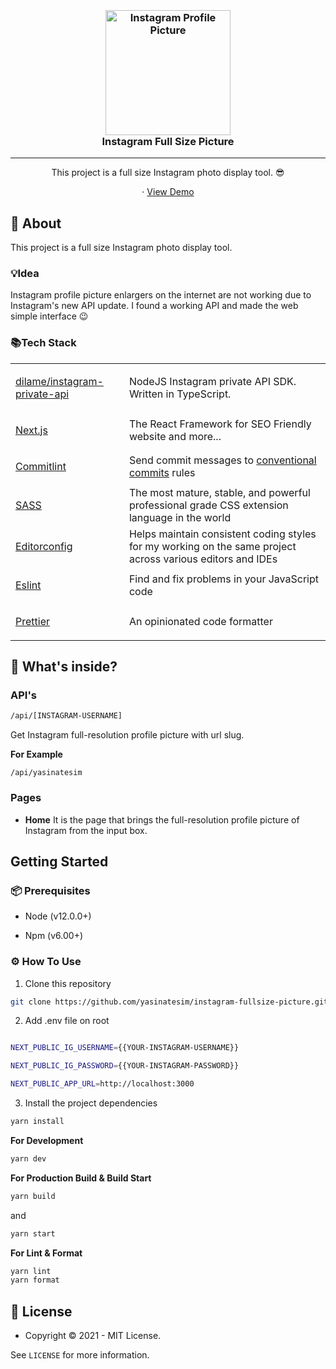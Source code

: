 

<h3 align="center">
  <br>
   <a  href="https://github.com/yasinatesim/instagram-fullsize-picture"><img  src="https://yasinates.com/instagram-fullsize-picture.png"  alt="Instagram Profile Picture"  width="200"></a>
  <br>
Instagram Full Size Picture
  <br>
</h3>
<hr>

<p  align="center">This project is a full size Instagram photo display tool. 😎</p>




  <p align="center">
· <a  href="https://instagram-fullsize-picture.yasinatesim.vercel.app/">View Demo</a>
  </p>
</p>






## 📖 About



This project is a full size Instagram photo display tool.

### 💡Idea
Instagram profile picture enlargers on the internet are not working due to Instagram's new API update. I found a working API and made the web simple interface 😉


### 📚Tech Stack

<table>



<tr>



<td>



<a  href="https://github.com/dilame/instagram-private-api">dilame/instagram-private-api</a>



</td>



<td>NodeJS Instagram private API SDK. Written in TypeScript.</td>



</tr>

<tr>



<td>



<a  href="https://nextjs.org/">Next.js</a>



</td>



<td>The React Framework for SEO Friendly website and more...</td>



</tr>



<tr>



<td>



<a  href="https://github.com/conventional-changelog/commitlint">Commitlint</a>



</td>



<td>Send commit messages to <a  href="https://www.conventionalcommits.org/en/v1.0.0/">conventional commits</a> rules</td>



</tr>



<tr>



<tr>



<td>



<a  href="https://sass-lang.com/">SASS</a>



</td>



<td>The most mature, stable, and powerful professional grade CSS extension language in the world</td>



</tr>



<tr>



<td>



<a  href="https://editorconfig.org/">Editorconfig</a>



</td>



<td>Helps maintain consistent coding styles for my working on the same project across various editors and IDEs</td>



</tr>



<tr>



<td>



<a  href="https://eslint.org/">Eslint</a>



</td>



<td>Find and fix problems in your JavaScript code</td>



</tr>



<tr>



<td>



<a  href="https://prettier.io/">Prettier</a>



</td>



<td>An opinionated code formatter</td>



</tr>

</table>




## 🧐 What's inside?



### API's
```bash
/api/[INSTAGRAM-USERNAME]
```


Get Instagram full-resolution profile picture with url slug.



**For Example**

```
/api/yasinatesim
```



### Pages


- **Home**
It is the page that brings the full-resolution profile picture of Instagram from the input box.




## Getting Started



### 📦 Prerequisites



- Node (v12.0.0+)



- Npm (v6.00+)



### ⚙️ How To Use




1. Clone this repository



```bash
git clone https://github.com/yasinatesim/instagram-fullsize-picture.git
```



2. Add .env file on root

```bash

NEXT_PUBLIC_IG_USERNAME={{YOUR-INSTAGRAM-USERNAME}}

NEXT_PUBLIC_IG_PASSWORD={{YOUR-INSTAGRAM-PASSWORD}}

NEXT_PUBLIC_APP_URL=http://localhost:3000
```


3. Install the project dependencies


```bash
yarn install
```



**For Development**



```bash
yarn dev
```





**For Production Build & Build Start**



```bash
yarn build
```


and





```bash
yarn start
```




**For Lint & Format**



```bash
yarn lint
yarn format
```





## 🔑 License

* Copyright © 2021 - MIT License.

See `LICENSE` for more information.

